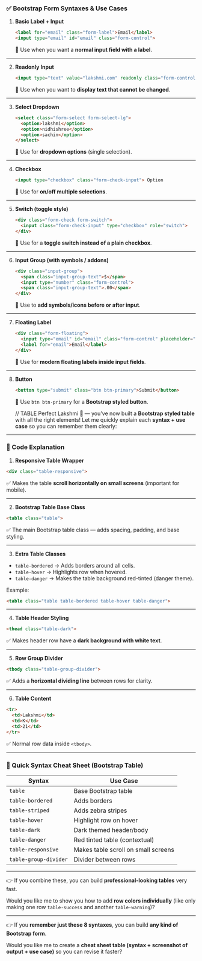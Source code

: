 
### ✅ Bootstrap Form Syntaxes & Use Cases

1. **Basic Label + Input**

   ```html
   <label for="email" class="form-label">Email</label>
   <input type="email" id="email" class="form-control">
   ```

   🔹 Use when you want a **normal input field with a label**.

---

2. **Readonly Input**

   ```html
   <input type="text" value="lakshmi.com" readonly class="form-control">
   ```

   🔹 Use when you want to **display text that cannot be changed**.

---

3. **Select Dropdown**

   ```html
   <select class="form-select form-select-lg">
     <option>lakshmi</option>
     <option>nidhishree</option>
     <option>sachin</option>
   </select>
   ```

   🔹 Use for **dropdown options** (single selection).

---

4. **Checkbox**

   ```html
   <input type="checkbox" class="form-check-input"> Option
   ```

   🔹 Use for **on/off multiple selections**.

---

5. **Switch (toggle style)**

   ```html
   <div class="form-check form-switch">
     <input class="form-check-input" type="checkbox" role="switch">
   </div>
   ```

   🔹 Use for a **toggle switch instead of a plain checkbox**.

---

6. **Input Group (with symbols / addons)**

   ```html
   <div class="input-group">
     <span class="input-group-text">$</span>
     <input type="number" class="form-control">
     <span class="input-group-text">.00</span>
   </div>
   ```

   🔹 Use to **add symbols/icons before or after input**.

---

7. **Floating Label**

   ```html
   <div class="form-floating">
     <input type="email" id="email" class="form-control" placeholder="Email">
     <label for="email">Email</label>
   </div>
   ```

   🔹 Use for **modern floating labels inside input fields**.

---

8. **Button**

   ```html
   <button type="submit" class="btn btn-primary">Submit</button>
   ```

   🔹 Use `btn btn-primary` for a **Bootstrap styled button**.


   // TABLE
   Perfect Lakshmi 🙌 — you’ve now built a **Bootstrap styled table** with all the right elements! Let me quickly explain each **syntax + use case** so you can remember them clearly:

---

### 🔎 Code Explanation

1. **Responsive Table Wrapper**

```html
<div class="table-responsive">
```

✅ Makes the table **scroll horizontally on small screens** (important for mobile).

---

2. **Bootstrap Table Base Class**

```html
<table class="table">
```

✅ The main Bootstrap table class — adds spacing, padding, and base styling.

---

3. **Extra Table Classes**

* `table-bordered` → Adds borders around all cells.
* `table-hover` → Highlights row when hovered.
* `table-danger` → Makes the table background red-tinted (danger theme).

Example:

```html
<table class="table table-bordered table-hover table-danger">
```

---

4. **Table Header Styling**

```html
<thead class="table-dark">
```

✅ Makes header row have a **dark background with white text**.

---

5. **Row Group Divider**

```html
<tbody class="table-group-divider">
```

✅ Adds a **horizontal dividing line** between rows for clarity.

---

6. **Table Content**

```html
<tr>
  <td>Lakshmi</td>
  <td>K</td>
  <td>21</td>
</tr>
```

✅ Normal row data inside `<tbody>`.

---

### 🚀 Quick Syntax Cheat Sheet (Bootstrap Table)

| Syntax                | Use Case                            |
| --------------------- | ----------------------------------- |
| `table`               | Base Bootstrap table                |
| `table-bordered`      | Adds borders                        |
| `table-striped`       | Adds zebra stripes                  |
| `table-hover`         | Highlight row on hover              |
| `table-dark`          | Dark themed header/body             |
| `table-danger`        | Red tinted table (contextual)       |
| `table-responsive`    | Makes table scroll on small screens |
| `table-group-divider` | Divider between rows                |

---

👉 If you combine these, you can build **professional-looking tables** very fast.

Would you like me to show you how to add **row colors individually** (like only making one row `table-success` and another `table-warning`)?


---

👉 If you **remember just these 8 syntaxes**, you can build **any kind of Bootstrap form**.

Would you like me to create a **cheat sheet table (syntax + screenshot of output + use case)** so you can revise it faster?
